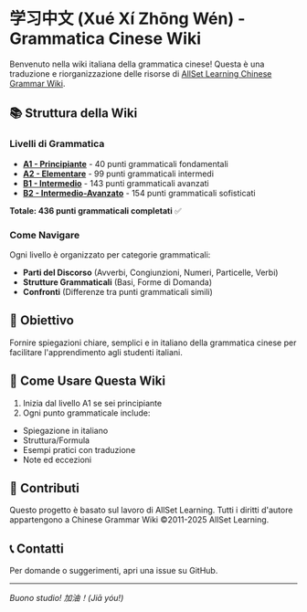 # 学习中文 (Xué Xí Zhōng Wén) - Grammatica Cinese Wiki

Benvenuto nella wiki italiana della grammatica cinese! Questa è una traduzione e riorganizzazione delle risorse di [AllSet Learning Chinese Grammar Wiki](https://resources.allsetlearning.com/chinese/grammar/Main_Page).

## 📚 Struttura della Wiki

### Livelli di Grammatica

- [**A1 - Principiante**](./A1/README.md) - 40 punti grammaticali fondamentali
- [**A2 - Elementare**](./A2/README.md) - 99 punti grammaticali intermedi
- [**B1 - Intermedio**](./B1/README.md) - 143 punti grammaticali avanzati
- [**B2 - Intermedio-Avanzato**](./B2/README.md) - 154 punti grammaticali sofisticati

**Totale: 436 punti grammaticali completati** ✅

### Come Navigare

Ogni livello è organizzato per categorie grammaticali:

- **Parti del Discorso** (Avverbi, Congiunzioni, Numeri, Particelle, Verbi)
- **Strutture Grammaticali** (Basi, Forme di Domanda)
- **Confronti** (Differenze tra punti grammaticali simili)

## 🎯 Obiettivo

Fornire spiegazioni chiare, semplici e in italiano della grammatica cinese per facilitare l'apprendimento agli studenti italiani.

## 📖 Come Usare Questa Wiki

1. Inizia dal livello A1 se sei principiante
2. Ogni punto grammaticale include:

- Spiegazione in italiano
- Struttura/Formula
- Esempi pratici con traduzione
- Note ed eccezioni

## 🤝 Contributi

Questo progetto è basato sul lavoro di AllSet Learning. Tutti i diritti d'autore appartengono a Chinese Grammar Wiki ©2011-2025 AllSet Learning.

## 📞 Contatti

Per domande o suggerimenti, apri una issue su GitHub.

---

*Buono studio! 加油！(Jiā yóu!)*
